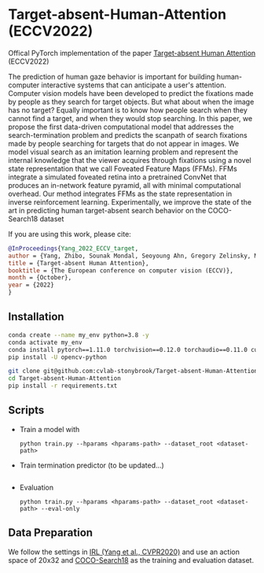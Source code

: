 # Target-absent-Human-Attention (ECCV2022)
Offical PyTorch implementation of the paper [Target-absent Human Attention](https://arxiv.org/abs/2207.01166) (ECCV2022)

The prediction of human gaze behavior is important for building human-computer interactive systems that can anticipate a user's attention. Computer vision models have been developed to predict the fixations made by people as they search for target objects. But what about when the image has no target? Equally important is to know how people search when they cannot find a target, and when they would stop searching. In this paper, we propose the first data-driven computational model that addresses the search-termination problem and predicts the scanpath of search fixations made by people searching for targets that do not appear in images. We model visual search as an imitation learning problem and represent the internal knowledge that the viewer acquires through fixations using a novel state representation that we call Foveated Feature Maps (FFMs). FFMs integrate a simulated foveated retina into a pretrained ConvNet that produces an in-network feature pyramid, all with minimal computational overhead. Our method integrates FFMs as the state representation in inverse reinforcement learning. Experimentally, we improve the state of the art in predicting human target-absent search behavior on the COCO-Search18 dataset

If you are using this work, please cite:
```bibtex
@InProceedings{Yang_2022_ECCV_target,
author = {Yang, Zhibo, Sounak Mondal, Seoyoung Ahn, Gregory Zelinsky, Minh Hoai, and Dimitris Samaras},
title = {Target-absent Human Attention},
booktitle = {The European conference on computer vision (ECCV)},
month = {October},
year = {2022}
}
```

## Installation
```bash
conda create --name my_env python=3.8 -y
conda activate my_env
conda install pytorch==1.11.0 torchvision==0.12.0 torchaudio==0.11.0 cudatoolkit=11.3 -c pytorch
pip install -U opencv-python

git clone git@github.com:cvlab-stonybrook/Target-absent-Human-Attention.git
cd Target-absent-Human-Attention
pip install -r requirements.txt
```

## Scripts
- Train a model with
    ```
    python train.py --hparams <hparams-path> --dataset_root <dataset-path>
    ```
- Train termination predictor (to be updated...)
    ```
    ```
- Evaluation
    ```
    python train.py --hparams <hparams-path> --dataset_root <dataset-path> --eval-only
    ```
    
## Data Preparation
We follow the settings in [IRL (Yang et al., CVPR2020)](https://github.com/cvlab-stonybrook/Scanpath_Prediction) and use an action space of 20x32 and [COCO-Search18](https://sites.google.com/view/cocosearch/home) as the training and evaluation dataset.



